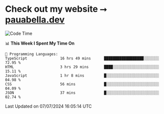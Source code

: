# Check out my website ⭢ [pauabella.dev](https://pauabella.dev)

<!--START_SECTION:waka-->
![Code Time](http://img.shields.io/badge/Code%20Time-3%2C535%20hrs%2012%20mins-blue)

📊 **This Week I Spent My Time On** 

```text
💬 Programming Languages: 
TypeScript               16 hrs 49 mins      ██████████████████░░░░░░░   72.95 % 
HTML                     3 hrs 29 mins       ████░░░░░░░░░░░░░░░░░░░░░   15.11 % 
JavaScript               1 hr 8 mins         █░░░░░░░░░░░░░░░░░░░░░░░░   04.98 % 
CSS                      56 mins             █░░░░░░░░░░░░░░░░░░░░░░░░   04.09 % 
JSON                     37 mins             █░░░░░░░░░░░░░░░░░░░░░░░░   02.74 % 
```


 Last Updated on 07/07/2024 16:05:14 UTC
<!--END_SECTION:waka-->
